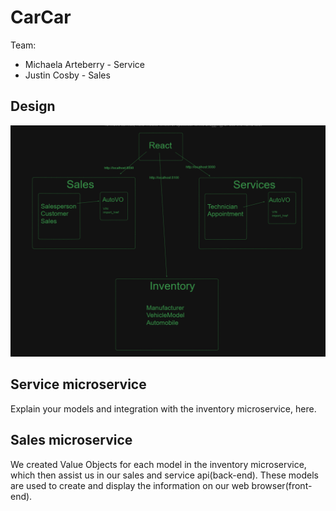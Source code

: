 # CarCar

Team:

* Michaela Arteberry - Service
* Justin Cosby - Sales

## Design
![alt text](image.png)

## Service microservice

Explain your models and integration with the inventory
microservice, here.

## Sales microservice

We created Value Objects for each model in the inventory microservice, which then assist us in our sales and service api(back-end). These models are used to create and display the information on our web browser(front-end).
